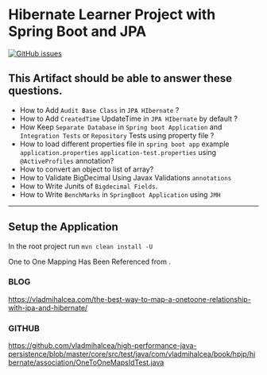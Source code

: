 # Hibernate Learner Project with Spring Boot and JPA

[![GitHub issues](https://img.shields.io/github/issues/Akash-Mittal/commons.svg)](https://github.com/Akash-Mittal/hibernate-samples/issues)


## This Artifact should be able to answer these questions.

* How to Add `Audit Base Class` in `JPA HIbernate` ?
* How to Add `CreatedTime` UpdateTime in `JPA HIbernate` by default ?
* How Keep `Separate Database` in `Spring boot Application` and `Integration Tests` or `Repository` Tests using property file ?
* How to load different properties file in `spring boot app` example `application.properties` `application-test.properties` using `@ActiveProfiles` annotation?
* How to convert an object to list of array?
* How to Validate BigDecimal Using Javax Validations `annotations`
* How to Write Junits of `Bigdecimal Fields`.
* How to Write `BenchMarks` in `SpringBoot Application` using `JMH`

--- 

## Setup the Application

In the root project run `mvn clean install -U`


One to One Mapping Has Been Referenced from .
### BLOG
https://vladmihalcea.com/the-best-way-to-map-a-onetoone-relationship-with-jpa-and-hibernate/
### GITHUB
https://github.com/vladmihalcea/high-performance-java-persistence/blob/master/core/src/test/java/com/vladmihalcea/book/hpjp/hibernate/association/OneToOneMapsIdTest.java
